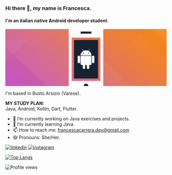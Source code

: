 ### Hi there 👋, my name is Francesca.
#### I'm an italian native Android developer student.
<img align="center" src="https://github.com/Francesca-Carrera/Francesca-Carrera/blob/main/bannerGithub2.png" width=600px; />

I'm based in Busto Arsizio (Varese).
<br>

**MY STUDY PLAN:** <br>
Java, Android, Kotlin, Dart, Flutter. <br>

- 🔭 I’m currently working on Java exercises and projects. 
- 🌱 I’m currently learning Java.
- 📫 How to reach me: francescacarrera.dev@gmail.com 
- 😄 Pronouns: She/Her.

[<img src='https://cdn.jsdelivr.net/npm/simple-icons@3.0.1/icons/linkedin.svg' alt='linkedin' height='40'>](https://www.linkedin.com/in/francesca-c13051988/)  [<img src='https://cdn.jsdelivr.net/npm/simple-icons@3.0.1/icons/instagram.svg' alt='instagram' height='40'>](https://www.instagram.com/carrera_francesca/) 

[![Top Langs](https://github-readme-stats.vercel.app/api/top-langs/?username=Francesca-Carrera)](https://github.com/anuraghazra/github-readme-stats)

![Profile views](https://gpvc.arturio.dev/Francesca-Carrera)  
